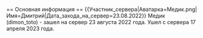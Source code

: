 == Основная информация ==
{{Участник_сервера|Аватарка=Медик.png|Имя=Дмитрий|Дата_захода_на_сервер=23.08.2022}}
Медик (dimon_toto) - зашел на сервер 23 августа 2022 года. Ушел с сервера 17 апреля 2023 года.
 